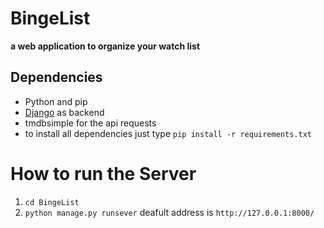 # BingeList
**a web application to organize your watch list**

## Dependencies
- Python and pip
- [Django](https://djangoproject.com) as backend
- tmdbsimple for the api requests
- to install all dependencies just type `pip install -r requirements.txt`

# How to run the Server
1. `cd BingeList` 
2. `python manage.py runsever` deafult address is `http://127.0.0.1:8000/`
